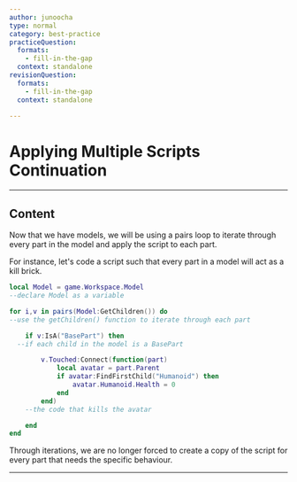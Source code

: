 ```yaml
---
author: junoocha
type: normal
category: best-practice
practiceQuestion:
  formats:
    - fill-in-the-gap
  context: standalone
revisionQuestion:
  formats:
    - fill-in-the-gap
  context: standalone

---
```


# Applying Multiple Scripts Continuation

---

## Content

Now that we have models, we will be using a pairs loop to iterate through every part in the model and apply the script to each part. 

For instance, let's code a script such that every part in a model will act as a kill brick.

```lua
local Model = game.Workspace.Model 
--declare Model as a variable

for i,v in pairs(Model:GetChildren()) do 
--use the getChildren() function to iterate through each part

	if v:IsA("BasePart") then
  --if each child in the model is a BasePart

		v.Touched:Connect(function(part)
			local avatar = part.Parent  
			if avatar:FindFirstChild("Humanoid") then
				avatar.Humanoid.Health = 0
			end
		end)
    --the code that kills the avatar

	end
end
```
Through iterations, we are no longer forced to create a copy of the script for every part that needs the specific behaviour.

---

